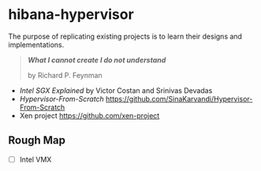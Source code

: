 # hibana-hypervisor

The purpose of replicating existing projects is to learn their designs and implementations. 

> _**What I cannot create I do not understand**_
> 
> by Richard P. Feynman

- *Intel SGX Explained* by Victor Costan and Srinivas Devadas
- *Hypervisor-From-Scratch* <https://github.com/SinaKarvandi/Hypervisor-From-Scratch>
- Xen project <https://github.com/xen-project>

## Rough Map 
- [ ] Intel VMX
